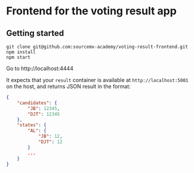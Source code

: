# Frontend for the voting result app

## Getting started

```
git clone git@github.com:sourcemx-academy/voting-result-frontend.git
npm install
npm start
```

Go to http://localhost:4444

It expects that your `result` container is available at `http://localhost:5001` on the host, and returns JSON result in the format:
```json
{
    "candidates": {
        "JB": 12345,
        "DJT": 12345
    },
    "states": {
        "AL": {
            "JB": 12,
            "DJT": 12
        }
        ...
    }
}
```
